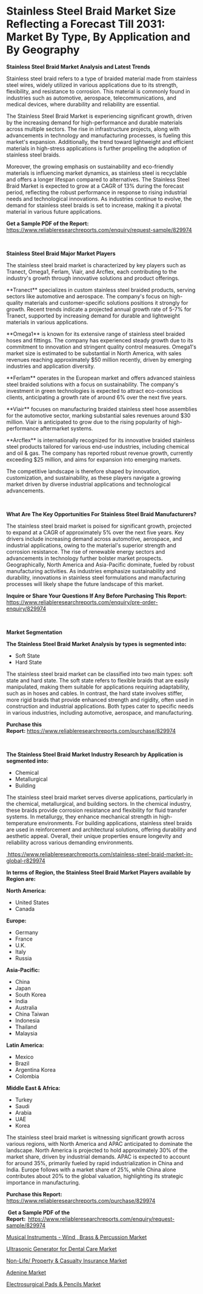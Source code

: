 <p><h1>Stainless Steel Braid Market Size Reflecting a Forecast Till 2031: Market By Type, By Application and By Geography</h1></p><p><strong>Stainless Steel Braid Market Analysis and Latest Trends</strong></p>
<p><p>Stainless steel braid refers to a type of braided material made from stainless steel wires, widely utilized in various applications due to its strength, flexibility, and resistance to corrosion. This material is commonly found in industries such as automotive, aerospace, telecommunications, and medical devices, where durability and reliability are essential.</p><p>The Stainless Steel Braid Market is experiencing significant growth, driven by the increasing demand for high-performance and durable materials across multiple sectors. The rise in infrastructure projects, along with advancements in technology and manufacturing processes, is fueling this market's expansion. Additionally, the trend toward lightweight and efficient materials in high-stress applications is further propelling the adoption of stainless steel braids.</p><p>Moreover, the growing emphasis on sustainability and eco-friendly materials is influencing market dynamics, as stainless steel is recyclable and offers a longer lifespan compared to alternatives. The Stainless Steel Braid Market is expected to grow at a CAGR of 13% during the forecast period, reflecting the robust performance in response to rising industrial needs and technological innovations. As industries continue to evolve, the demand for stainless steel braids is set to increase, making it a pivotal material in various future applications.</p></p>
<p><strong>Get a Sample PDF of the Report:&nbsp;</strong> <a href="https://www.reliableresearchreports.com/enquiry/request-sample/829974?utm_campaign=117&utm_medium=2&utm_source=Github&utm_content=ia&utm_term=09112024&utm_id=stainless-steel-braid">https://www.reliableresearchreports.com/enquiry/request-sample/829974</a></p>
<p>&nbsp;</p>
<p><strong>Stainless Steel Braid Major Market Players</strong></p>
<p><p>The stainless steel braid market is characterized by key players such as Tranect, Omega1, Ferlam, Viair, and Arcflex, each contributing to the industry's growth through innovative solutions and product offerings.</p><p>**Tranect** specializes in custom stainless steel braided products, serving sectors like automotive and aerospace. The company's focus on high-quality materials and customer-specific solutions positions it strongly for growth. Recent trends indicate a projected annual growth rate of 5-7% for Tranect, supported by increasing demand for durable and lightweight materials in various applications.</p><p>**Omega1** is known for its extensive range of stainless steel braided hoses and fittings. The company has experienced steady growth due to its commitment to innovation and stringent quality control measures. Omega1's market size is estimated to be substantial in North America, with sales revenues reaching approximately $50 million recently, driven by emerging industries and application diversity.</p><p>**Ferlam** operates in the European market and offers advanced stainless steel braided solutions with a focus on sustainability. The company's investment in green technologies is expected to attract eco-conscious clients, anticipating a growth rate of around 6% over the next five years.</p><p>**Viair** focuses on manufacturing braided stainless steel hose assemblies for the automotive sector, marking substantial sales revenues around $30 million. Viair is anticipated to grow due to the rising popularity of high-performance aftermarket systems.</p><p>**Arcflex** is internationally recognized for its innovative braided stainless steel products tailored for various end-use industries, including chemical and oil & gas. The company has reported robust revenue growth, currently exceeding $25 million, and aims for expansion into emerging markets.</p><p>The competitive landscape is therefore shaped by innovation, customization, and sustainability, as these players navigate a growing market driven by diverse industrial applications and technological advancements.</p></p>
<p>&nbsp;</p>
<p><strong>What Are The Key Opportunities For Stainless Steel Braid Manufacturers?</strong></p>
<p><p>The stainless steel braid market is poised for significant growth, projected to expand at a CAGR of approximately 5% over the next five years. Key drivers include increasing demand across automotive, aerospace, and industrial applications, owing to the material's superior strength and corrosion resistance. The rise of renewable energy sectors and advancements in technology further bolster market prospects. Geographically, North America and Asia-Pacific dominate, fueled by robust manufacturing activities. As industries emphasize sustainability and durability, innovations in stainless steel formulations and manufacturing processes will likely shape the future landscape of this market.</p></p>
<p><strong>Inquire or Share Your Questions If Any Before Purchasing This Report:</strong> <a href="https://www.reliableresearchreports.com/enquiry/pre-order-enquiry/829974?utm_campaign=117&utm_medium=2&utm_source=Github&utm_content=ia&utm_term=09112024&utm_id=stainless-steel-braid">https://www.reliableresearchreports.com/enquiry/pre-order-enquiry/829974</a></p>
<p>&nbsp;</p>
<p><strong>Market Segmentation</strong></p>
<p><strong>The Stainless Steel Braid Market Analysis by types is segmented into:</strong></p>
<p><ul><li>Soft State</li><li>Hard State</li></ul></p>
<p><p>The stainless steel braid market can be classified into two main types: soft state and hard state. The soft state refers to flexible braids that are easily manipulated, making them suitable for applications requiring adaptability, such as in hoses and cables. In contrast, the hard state involves stiffer, more rigid braids that provide enhanced strength and rigidity, often used in construction and industrial applications. Both types cater to specific needs in various industries, including automotive, aerospace, and manufacturing.</p></p>
<p><strong>Purchase this Report:&nbsp;</strong><a href="https://www.reliableresearchreports.com/purchase/829974?utm_campaign=117&utm_medium=2&utm_source=Github&utm_content=ia&utm_term=09112024&utm_id=stainless-steel-braid">https://www.reliableresearchreports.com/purchase/829974</a></p>
<p>&nbsp;</p>
<p><strong>The Stainless Steel Braid Market Industry Research by Application is segmented into:</strong></p>
<p><ul><li>Chemical</li><li>Metallurgical</li><li>Building</li></ul></p>
<p><p>The stainless steel braid market serves diverse applications, particularly in the chemical, metallurgical, and building sectors. In the chemical industry, these braids provide corrosion resistance and flexibility for fluid transfer systems. In metallurgy, they enhance mechanical strength in high-temperature environments. For building applications, stainless steel braids are used in reinforcement and architectural solutions, offering durability and aesthetic appeal. Overall, their unique properties ensure longevity and reliability across various demanding environments.</p></p>
<p><a href="https://www.reliableresearchreports.com/stainless-steel-braid-market-in-global-r829974?utm_campaign=117&utm_medium=2&utm_source=Github&utm_content=ia&utm_term=09112024&utm_id=stainless-steel-braid">&nbsp;https://www.reliableresearchreports.com/stainless-steel-braid-market-in-global-r829974</a></p>
<p><strong>In terms of Region, the Stainless Steel Braid Market Players available by Region are:</strong></p>
<p>
    <p> <strong> North America: </strong>
        <ul>
            <li>United States</li>
            <li>Canada</li>
        </ul>
        </p> 
    <p> <strong> Europe: </strong>
        <ul>
            <li>Germany</li>
            <li>France</li>
            <li>U.K.</li>
            <li>Italy</li>
            <li>Russia</li>
        </ul>
        </p> 
    <p> <strong> Asia-Pacific: </strong>
        <ul>
            <li>China</li>
            <li>Japan</li>
            <li>South Korea</li>
            <li>India</li>
            <li>Australia</li>
            <li>China Taiwan</li>
            <li>Indonesia</li>
            <li>Thailand</li>
            <li>Malaysia</li>
        </ul>
        </p> 
    <p> <strong> Latin America: </strong>
        <ul>
            <li>Mexico</li>
            <li>Brazil</li>
            <li>Argentina Korea</li>
            <li>Colombia</li>
        </ul>
        </p> 
    <p> <strong> Middle East & Africa: </strong>
        <ul>
            <li>Turkey</li>
            <li>Saudi</li>
            <li>Arabia</li>
            <li>UAE</li>
            <li>Korea</li>
        </ul>
    </p>
    </p>
<p><p>The stainless steel braid market is witnessing significant growth across various regions, with North America and APAC anticipated to dominate the landscape. North America is projected to hold approximately 30% of the market share, driven by industrial demands. APAC is expected to account for around 35%, primarily fueled by rapid industrialization in China and India. Europe follows with a market share of 25%, while China alone contributes about 20% to the global valuation, highlighting its strategic importance in manufacturing.</p></p>
<p><strong>Purchase this Report: </strong><a href="https://www.reliableresearchreports.com/purchase/829974?utm_campaign=117&utm_medium=2&utm_source=Github&utm_content=ia&utm_term=09112024&utm_id=stainless-steel-braid">https://www.reliableresearchreports.com/purchase/829974</a></p>
<p>&nbsp;<strong>Get a Sample PDF of the Report:&nbsp;&nbsp;</strong><a href="https://www.reliableresearchreports.com/enquiry/request-sample/829974?utm_campaign=117&utm_medium=2&utm_source=Github&utm_content=ia&utm_term=09112024&utm_id=stainless-steel-braid">https://www.reliableresearchreports.com/enquiry/request-sample/829974</a></p>
<p><strong></strong></p>
<p><p><a href="https://www.linkedin.com/pulse/musical-instruments-wind-brass-percussion-market-regional-outlook-zakxf?utm_campaign=117&utm_medium=2&utm_source=Github&utm_content=ia&utm_term=09112024&utm_id=stainless-steel-braid">Musical Instruments - Wind , Brass & Percussion Market</a></p><p><a href="https://issuu.com/reportprime-2/docs/ultrasonic-generator-for-dental-car_a30fdd5acdb19c?utm_campaign=117&utm_medium=2&utm_source=Github&utm_content=ia&utm_term=09112024&utm_id=stainless-steel-braid">Ultrasonic Generator for Dental Care Market</a></p><p><a href="https://www.linkedin.com/pulse/market-dynamics-future-trends-global-non-life-property-casualty-leogf?utm_campaign=117&utm_medium=2&utm_source=Github&utm_content=ia&utm_term=09112024&utm_id=stainless-steel-braid">Non-Life/ Property & Casualty Insurance Market</a></p><p><a href="https://github.com/fannklhimesu/Market-Research-Report-List-1/blob/main/adenine-market.md?utm_campaign=117&utm_medium=2&utm_source=Github&utm_content=ia&utm_term=09112024&utm_id=stainless-steel-braid">Adenine Market</a></p><p><a href="https://issuu.com/reportprime-2/docs/electrosurgical-pads-pencils-market_ef315944026284?utm_campaign=117&utm_medium=2&utm_source=Github&utm_content=ia&utm_term=09112024&utm_id=stainless-steel-braid">Electrosurgical Pads & Pencils Market</a></p></p>